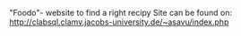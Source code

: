 "Foodo"- website to find a right recipy
Site can be found on: http://clabsql.clamv.jacobs-university.de/~asavu/index.php



